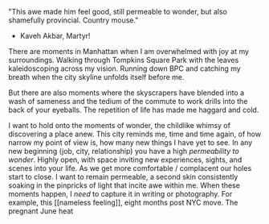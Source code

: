 "This awe made him feel good, still permeable to wonder, but also shamefully provincial. Country mouse."
- Kaveh Akbar, Martyr! 

There are moments in Manhattan when I am overwhelmed with joy at my surroundings. Walking through Tompkins Square Park with the leaves kaleidoscoping across my vision. Running down BPC and catching my breath when the city skyline unfolds itself before me. 

But there are also moments where the skyscrapers have blended into a wash of sameness and the tedium of the commute to work drills into the back of your eyeballs. The repetition of life has made me haggard and cold. 

I want to hold onto the moments of wonder, the childlike whimsy of discovering a place anew. This city reminds me, time and time again, of how narrow my point of view is, how many new things I have yet to see. In any new beginning (job, city, relationship) you have a high *permeability to wonder*. Highly open, with space inviting new experiences, sights, and scenes into your life. As we get more comfortable / complacent our holes start to close. I want to remain permeable, a second skin consistently soaking in the pinpricks of light that incite awe within me. When these moments happen, I *need* to capture it in writing or photography. For example, this [[nameless feeling]], eight months post NYC move. The pregnant June heat
